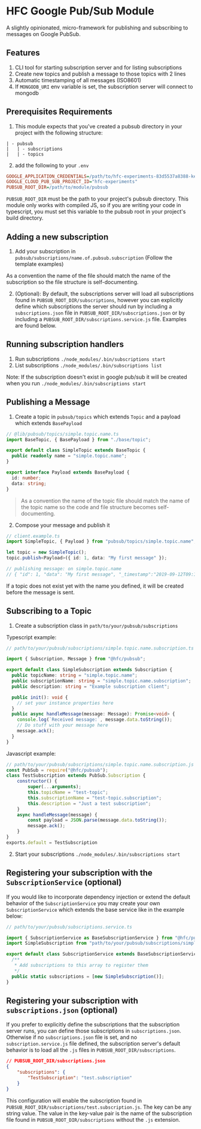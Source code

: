 # HFC Google Pub/Sub Module
A slightly opinionated, micro-framework for publishing and subscribing to messages on Google PubSub. 

## Features

1. CLI tool for starting subscription server and for listing subscriptions
2. Create new topics and publish a message to those topics with 2 lines
3. Automatic timestamping of all messages (ISO8601)
4. If `MONGODB_URI` env variable is set, the subscription server will connect to mongodb

## Prerequisites Requirements

1. This module expects that you've created a pubsub directory in your project with the following structure:

```pre
| - pubsub
|   | - subscriptions
|   | - topics
```

2. add the following to your `.env`

```ini
GOOGLE_APPLICATION_CREDENTIALS=/path/to/hfc-experiments-83d5537a8388-key.json
GOOGLE_CLOUD_PUB_SUB_PROJECT_ID="hfc-experiments"
PUBSUB_ROOT_DIR=/path/to/module/pubsub
```

`PUBSUB_ROOT_DIR` must be the path to your project's pubsub directory. This module only works with compiled JS, so if you are writing your code in typescript, you must set this variable to the pubsub root in your project's build directory.

## Adding a new subscription

1. Add your subscription in `pubsub/subscriptions/name.of.pubsub.subscription` (Follow the template examples)

As a convention the name of the file should match the name of the subscription so the file structure is self-documenting.

2. (Optional): By default, the subscriptions server will load all subscriptions found in  `PUBSUB_ROOT_DIR/subscriptions`, however you can explicitly define which subscriptions the server should run by including a `subscriptions.json` file in `PUBSUB_ROOT_DIR/subscriptions.json` or by including a `PUBSUB_ROOT_DIR/subscriptions.service.js` file. Examples are found below.

## Running subscription handlers

1. Run subscriptions `./node_modules/.bin/subscriptions start`
2. List subscriptions `./node_modules/.bin/subscriptions list`

Note: If the subscription doesn't exist in google pub/sub it will be created when you run `./node_modules/.bin/subscriptions start`

## Publishing a Message

1. Create a topic in `pubsub/topics` which extends `Topic` and a payload which extends `BasePayload`

```typescript
// @lib/pubsub/topics/simple.topic.name.ts
import BaseTopic, { BasePayload } from "./base/topic";

export default class SimpleTopic extends BaseTopic {
  public readonly name = "simple.topic.name";
}

export interface Payload extends BasePayload {
  id: number;
  data: string;
}
```

> As a convention the name of the topic file should match the name of the topic name so the code and file structure becomes self-documenting.

2. Compose your message and publish it

```typescript
// client.example.ts
import SimpleTopic, { Payload } from "pubsub/topics/simple.topic.name";

let topic = new SimpleTopic();
topic.publish<Payload>({ id: 1, data: "My first message" });

// publishing message: on simple.topic.name
// { "id": 1, "data": "My first message", "_timestamp":"2019-09-12T09:19:30.310Z"}
```

If a topic does not exist yet with the name you defined, it will be created before the message is sent.

## Subscribing to a Topic

1. Create a subscription class in `path/to/your/pubsub/subscriptions`

Typescript example:

```typescript
// path/to/your/pubsub/subscriptions/simple.topic.name.subscription.ts

import { Subscription, Message } from "@hfc/pubsub";

export default class SimpleSubscription extends Subscription {
  public topicName: string = "simple.topic.name";
  public subscriptionName: string = "simple.topic.name.subscription";
  public description: string = "Example subscription client";

  public init(): void {
    // set your instance properties here
  }
  public async handleMessage(message: Message): Promise<void> {
    console.log(`Received message:`, message.data.toString());
    // Do stuff with your message here
    message.ack();
  }
}
```

Javascript example:

```javascript
// path/to/your/pubsub/subscriptions/simple.topic.name.subscription.js
const PubSub = require("@hfc/pubsub");
class TestSubscription extends PubSub.Subscription {
    constructor() {
        super(...arguments);
        this.topicName = "test-topic";
        this.subscriptionName = "test-topic.subscription";
        this.description = "Just a test subscription";
    }
    async handleMessage(message) {
        const payload = JSON.parse(message.data.toString());
        message.ack();
    }
}
exports.default = TestSubscription
```

2. Start your subscriptions `./node_modules/.bin/subscriptions start`

## Registering your subscription with the `SubscriptionService` (optional)

If you would like to incorporate dependency injection or extend the default behavior of the `SubscriptionService` you may create your own `SubscriptionService` which extends the base service like in the example below:

```typescript
// path/to/your/pubsub/subscriptions.service.ts

import { SubscriptionService as BaseSubscriptionService } from "@hfc/pubsub";
import SimpleSubscription from "path/to/your/pubsub/subscriptions/simple.topic.name.subscription";

export default class SubscriptionService extends BaseSubscriptionService {
  /**
   * Add subscriptions to this array to register them
   */
  public static subscriptions = [new SimpleSubscription()];
}
```

## Registering your subscription with `subscriptions.json` (optional)

If you prefer to explicitly define the subscriptions that the subscription server runs, you can define those subscriptions in `subscriptions.json`. Otherwise if no `subscriptions.json` file is set, and no `subscription.service.js` file defined, the subscription server's default behavior is to load all the `.js` files in `PUBSUB_ROOT_DIR/subscriptions`.

```json
// PUBSUB_ROOT_DIR/subscriptions.json
{
    "subscriptions": {
        "TestSubscription": "test.subscription"
    }
}
```

This configuration will enable the subscription found in `PUBSUB_ROOT_DIR/subscriptions/test.subscription.js`. The key can be any string value. The value in the key-value pair is the name of the subscription file found in `PUBSUB_ROOT_DIR/subscriptions` without the `.js` extension.
